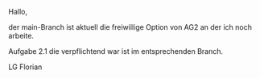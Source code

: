 Hallo,

der main-Branch ist aktuell die freiwillige Option von AG2 an der ich noch arbeite.

Aufgabe 2.1 die verpflichtend war ist im entsprechenden Branch.

LG Florian
